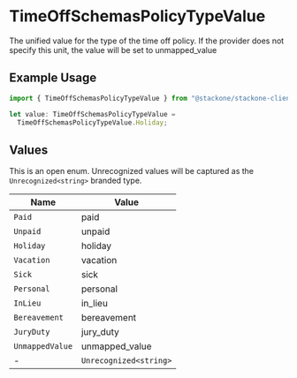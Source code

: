 # TimeOffSchemasPolicyTypeValue

The unified value for the type of the time off policy. If the provider does not specify this unit, the value will be set to unmapped_value

## Example Usage

```typescript
import { TimeOffSchemasPolicyTypeValue } from "@stackone/stackone-client-ts/sdk/models/shared";

let value: TimeOffSchemasPolicyTypeValue =
  TimeOffSchemasPolicyTypeValue.Holiday;
```

## Values

This is an open enum. Unrecognized values will be captured as the `Unrecognized<string>` branded type.

| Name                   | Value                  |
| ---------------------- | ---------------------- |
| `Paid`                 | paid                   |
| `Unpaid`               | unpaid                 |
| `Holiday`              | holiday                |
| `Vacation`             | vacation               |
| `Sick`                 | sick                   |
| `Personal`             | personal               |
| `InLieu`               | in_lieu                |
| `Bereavement`          | bereavement            |
| `JuryDuty`             | jury_duty              |
| `UnmappedValue`        | unmapped_value         |
| -                      | `Unrecognized<string>` |